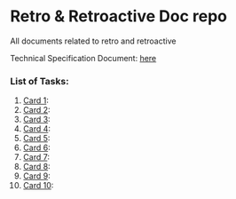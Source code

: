 # Retro & Retroactive Doc repo

All documents related to retro and retroactive

Technical Specification Document: [here](technicalspecdoc.md)

### List of Tasks:

1. [Card 1](card1.md):
2. [Card 2](card2.md):
3. [Card 3](card3.md):
4. [Card 4](card4.md):
5. [Card 5](card5.md):
6. [Card 6](card6.md):
7. [Card 7](card7.md):
8. [Card 8](card8.md):
9. [Card 9](card9.md):
10. [Card 10](card10.md):

